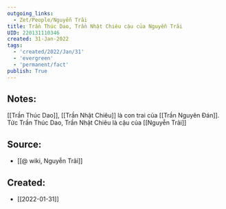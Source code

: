 ```yaml
---
outgoing_links:
  - Zet/People/Nguyễn Trãi
title: Trần Thúc Dao, Trần Nhật Chiêu cậu của Nguyễn Trãi
UID: 220131110346
created: 31-Jan-2022
tags:
  - 'created/2022/Jan/31'
  - 'evergreen'
  - 'permanent/fact'
publish: True
---
```

## Notes:
[[Trần Thúc Dao]], [[Trần Nhật Chiêu]] là con trai của [[Trần Nguyên Đán]]. Tức Trần Thúc Dao, Trần Nhật Chiêu là cậu của [[Nguyễn Trãi]]

## Source:
- [[@ wiki, Nguyễn Trãi]]


## Created:
- [[2022-01-31]]
